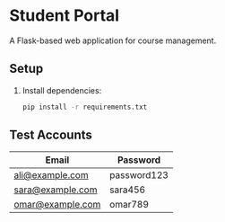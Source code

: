 # Student Portal

A Flask-based web application for course management.

## Setup
1. Install dependencies:
   ```bash
   pip install -r requirements.txt

## Test Accounts
| Email             | Password    |
|-------------------|-------------|
| ali@example.com   | password123 |
| sara@example.com  | sara456     |
| omar@example.com  | omar789     |
